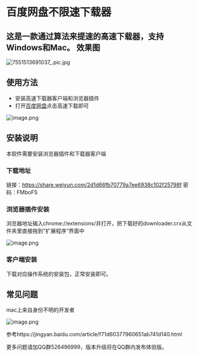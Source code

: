 百度网盘不限速下载器
=================
这是一款通过算法来提速的高速下载器，支持Windows和Mac。
效果图
----
![7551513691037_.pic.jpg](https://img.hacpai.com/file/2017/12/7b7365edcfb848bcb3448d404b9bd440_7551513691037_pic.jpg)

使用方法
----
- 安装高速下载器客户端和浏览器插件
- 打开[百度网盘](https://pan.baidu.com/)点击高速下载即可

![image.png](https://img.hacpai.com/file/2017/12/68c0512566d747d6bc47a791aa7ed372_image.png)

安装说明
----

本软件需要安装浏览器插件和下载器客户端

### 下载地址
链接：https://share.weiyun.com/2d1d66fb70779a7ee6938c102f25798f 密码：FMboFS

### 浏览器插件安装
浏览器地址输入chrome://extensions/并打开，把下载好的downloader.crx从文件夹里直接拖到“扩展程序”界面中

![image.png](https://img.hacpai.com/file/2017/12/1e8b0fbac8514920931918731ac966bd_image.png)

### 客户端安装
下载对应操作系统的安装包，正常安装即可。

常见问题
----
mac上来自身份不明的开发者

![image.png](https://img.hacpai.com/file/2017/12/26f3bac005be4dfcae8053adcea93da3_image.png)

参考https://jingyan.baidu.com/article/f71d60377960651ab741d140.html

更多问题请加QQ群526496999，版本升级将在QQ群内发布体验版。


